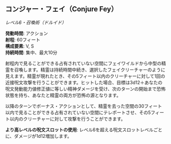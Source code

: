 ## コンジャー・フェイ（Conjure Fey）
*レベル6・召喚術（ドルイド）*

**発動時間**: アクション  
**射程**: 60フィート  
**構成要素**: V, S  
**持続時間**: 集中、最大10分

射程内で見ることができる占有されていない空間にフェイワイルドから中型の精霊を召喚します。精霊は持続時間中続き、選択したフェイクリーチャーのように見えます。精霊が現れたとき、その5フィート以内のクリーチャーに対して1回の近接呪文攻撃を行うことができます。ヒットした場合、目標は3d12＋あなたの呪文発動能力値修正値に等しい精神ダメージを受け、次のターンの開始まで恐怖状態を持ち、あなたと精霊の両方が恐怖の源となります。

以降のターンでボーナス・アクションとして、精霊を去った空間の30フィート以内で見ることができる占有されていない空間にテレポートさせ、その5フィート以内のクリーチャーに対して攻撃を行うことができます。

**より高レベルの呪文スロットの使用**: レベル6を超える呪文スロットレベルごとに、ダメージが1d12増加します。
